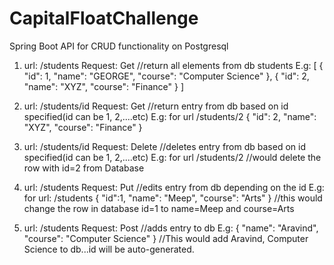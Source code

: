 # CapitalFloatChallenge
Spring Boot API for CRUD functionality on Postgresql

1) url: /students
    Request: Get
    //return all elements from db students
    E.g:
    [
        {
           "id": 1,
           "name": "GEORGE",
           "course": "Computer Science"
        },
        {
            "id": 2,
            "name": "XYZ",
            "course": "Finance"
        }
    ]

2) url: /students/id
    Request: Get
    //return entry from db based on id specified(id can be 1, 2,....etc)
    E.g:
    for url /students/2 
    {
        "id": 2,
        "name": "XYZ",
        "course": "Finance"
    }

3) url: /students/id
    Request: Delete
    //deletes entry from db based on id specified(id can be 1, 2,....etc)
    E.g:
    for url /students/2
    //would delete the row with id=2 from Database
    
4) url: /students
    Request: Put
    //edits entry from db depending on the id
    E.g:
    for url: /students
    {
		    "id":1,
        "name": "Meep",
        "course": "Arts"
    }
    //this would change the row in database id=1 to name=Meep and course=Arts
    
5) url: /students
    Request: Post
    //adds entry to db
    E.g:
    {
        "name": "Aravind",
        "course": "Computer Science"
    }
    //This would add Aravind, Computer Science to db...id will be auto-generated.

